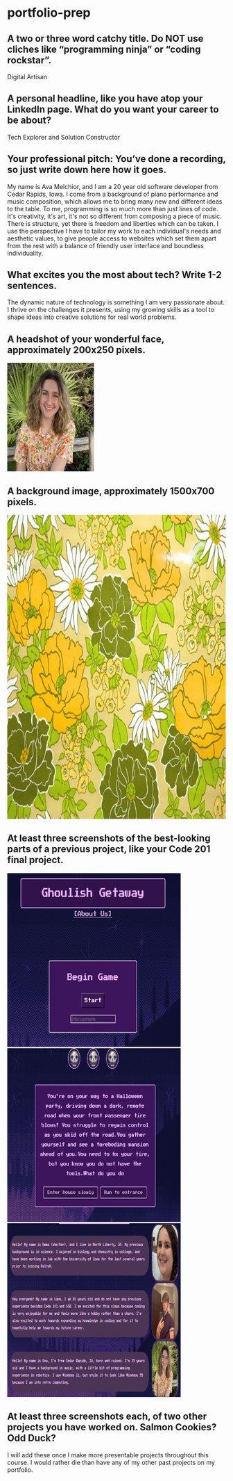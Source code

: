 # portfolio-prep

## A two or three word catchy title. Do NOT use cliches like “programming ninja” or “coding rockstar”.

Digital Artisan

## A personal headline, like you have atop your LinkedIn page. What do you want your career to be about?

Tech Explorer and Solution Constructor

## Your professional pitch: You’ve done a recording, so just write down here how it goes.

My name is Ava Melchior, and I am a 20 year old software developer from Cedar Rapids, Iowa. I come from a background of piano performance and music composition, which allows me to bring many new and different ideas to the table. To me, programming is so much more than just lines of code. It's creativity, it's art, it's not so different from composing a piece of music. There is structure, yet there is freedom and liberties which can be taken. I use the perspective I have to tailor my work to each individual's needs and aesthetic values, to give people access to websites which set them apart from the rest with a balance of friendly user interface and boundless individuality.

## What excites you the most about tech? Write 1-2 sentences.

The dynamic nature of technology is something I am very passionate about. I thrive on the challenges it presents, using my growing skills as a tool to shape ideas into creative solutions for real world problems.

## A headshot of your wonderful face, approximately 200x250 pixels.

<img src='/images/unnamed.jpg' width="200" height="250">

## A background image, approximately 1500x700 pixels.

<img src='/images/70sfloral.webp' width="1500" height="700">

## At least three screenshots of the best-looking parts of a previous project, like your Code 201 final project.

<img src='/images/getaway.jpg' width="400" height="400">
<img src='/images/getaway2.jpg' width="400" height="400">
<img src='/images/Screenshot 2024-01-17 151443.png' width="400" height="400">


## At least three screenshots each, of two other projects you have worked on. Salmon Cookies? Odd Duck?

I will add these once I make more presentable projects throughout this course. I would rather die than have any of my other past projects on my portfolio.


